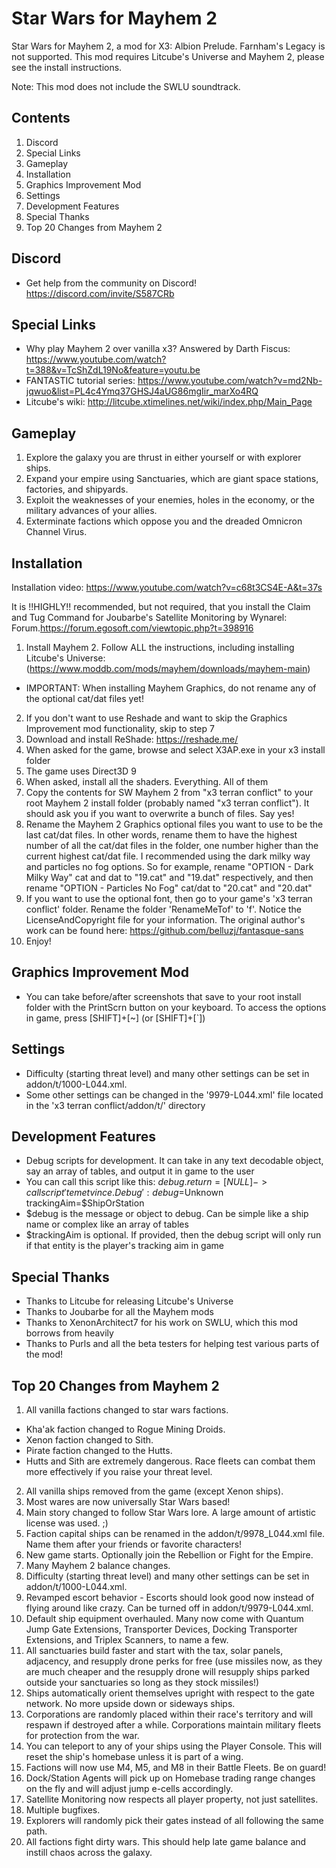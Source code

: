 # Star Wars for Mayhem 2

Star Wars for Mayhem 2, a mod for X3: Albion Prelude. Farnham's Legacy is not supported. This mod requires Litcube's Universe and Mayhem 2, please see the install instructions.

Note: This mod does not include the SWLU soundtrack.

## Contents
1. Discord
2. Special Links
3. Gameplay
4. Installation
5. Graphics Improvement Mod
6. Settings
7. Development Features
8. Special Thanks
9. Top 20 Changes from Mayhem 2

## Discord
* Get help from the community on Discord! https://discord.com/invite/S587CRb

## Special Links
* Why play Mayhem 2 over vanilla x3? Answered by Darth Fiscus: https://www.youtube.com/watch?t=388&v=TcShZdL19No&feature=youtu.be
* FANTASTIC tutorial series: https://www.youtube.com/watch?v=md2Nb-jqwuo&list=PL4c4Ymq37GHSJ4aUG86mgIir_marXo4RQ
* Litcube's wiki: http://litcube.xtimelines.net/wiki/index.php/Main_Page

## Gameplay
1. Explore the galaxy you are thrust in either yourself or with explorer ships.
2. Expand your empire using Sanctuaries, which are giant space stations, factories, and shipyards.
3. Exploit the weaknesses of your enemies, holes in the economy, or the military advances of your allies.
4. Exterminate factions which oppose you and the dreaded Omnicron Channel Virus.

## Installation
Installation video: https://www.youtube.com/watch?v=c68t3CS4E-A&t=37s

It is !!HIGHLY!! recommended, but not required, that you install the Claim and Tug Command for Joubarbe's Satellite Monitoring by Wynarel: Forum.https://forum.egosoft.com/viewtopic.php?t=398916

1. Install Mayhem 2. Follow ALL the instructions, including installing Litcube's Universe: (https://www.moddb.com/mods/mayhem/downloads/mayhem-main)
* IMPORTANT: When installing Mayhem Graphics, do not rename any of the optional cat/dat files yet!
2. If you don't want to use Reshade and want to skip the Graphics Improvement mod functionality, skip to step 7
3. Download and install ReShade: https://reshade.me/
4. When asked for the game, browse and select X3AP.exe in your x3 install folder
5. The game uses Direct3D 9
6. When asked, install all the shaders. Everything. All of them
7. Copy the contents for SW Mayhem 2 from "x3 terran conflict" to your root Mayhem 2 install folder (probably named "x3 terran conflict"). It should ask you if you want to overwrite a bunch of files. Say yes!
8. Rename the Mayhem 2 Graphics optional files you want to use to be the last cat/dat files. In other words, rename them to have the highest number of all the cat/dat files in the folder, one number higher than the current highest cat/dat file. I recommended using the dark milky way and particles no fog options. So for example, rename "OPTION - Dark Milky Way" cat and dat to "19.cat" and "19.dat" respectively, and then rename "OPTION - Particles No Fog" cat/dat to "20.cat" and "20.dat"
9. If you want to use the optional font, then go to your game's 'x3 terran conflict' folder. Rename the folder 'RenameMeTof' to 'f'. Notice the LicenseAndCopyright file for your information. The original author's work can be found here: https://github.com/belluzj/fantasque-sans
10. Enjoy!

## Graphics Improvement Mod
* You can take before/after screenshots that save to your root install folder with the PrintScrn button on your keyboard. To access the options in game, press [SHIFT]+[~] (or [SHIFT]+[`])

## Settings
* Difficulty (starting threat level) and many other settings can be set in addon/t/1000-L044.xml.
* Some other settings can be changed in the '9979-L044.xml' file located in the 'x3 terran conflict/addon/t/' directory

## Development Features
* Debug scripts for development. It can take in any text decodable object, say an array of tables, and output it in game to the user
* You can call this script like this: $debug.return = [NULL] -> call script 'temetvince.Debug': debug=$Unknown trackingAim=$ShipOrStation
* $debug is the message or object to debug. Can be simple like a ship name or complex like an array of tables
* $trackingAim is optional. If provided, then the debug script will only run if that entity is the player's tracking aim in game

## Special Thanks
* Thanks to Litcube for releasing Litcube's Universe
* Thanks to Joubarbe for all the Mayhem mods
* Thanks to XenonArchitect7 for his work on SWLU, which this mod borrows from heavily
* Thanks to Purls and all the beta testers for helping test various parts of the mod!

## Top 20 Changes from Mayhem 2
1.	All vanilla factions changed to star wars factions.
* Kha'ak faction changed to Rogue Mining Droids.
* Xenon faction changed to Sith.
* Pirate faction changed to the Hutts.
* Hutts and Sith are extremely dangerous. Race fleets can combat them more effectively if you raise your threat level.
2.	All vanilla ships removed from the game (except Xenon ships).
3.	Most wares are now universally Star Wars based!
4.	Main story changed to follow Star Wars lore. A large amount of artistic license was used. ;)
5.	Faction capital ships can be renamed in the addon/t/9978_L044.xml file. Name them after your friends or favorite characters!
6. New game starts. Optionally join the Rebellion or Fight for the Empire.
7.	Many Mayhem 2 balance changes.
8.	Difficulty (starting threat level) and many other settings can be set in addon/t/1000-L044.xml.
9.	Revamped escort behavior - Escorts should look good now instead of flying around like crazy. Can be turned off in addon/t/9979-L044.xml.
10.	Default ship equipment overhauled. Many now come with Quantum Jump Gate Extensions, Transporter Devices, Docking Transporter Extensions, and Triplex Scanners, to name a few.
11.	All sanctuaries build faster and start with the tax, solar panels, adjacency, and resupply drone perks for free (use missiles now, as they are much cheaper and the resupply drone will resupply ships parked outside your sanctuaries so long as they stock missiles!)
12.	Ships automatically orient themselves upright with respect to the gate network. No more upside down or sideways ships.
13.	Corporations are randomly placed within their race's territory and will respawn if destroyed after a while. Corporations maintain military fleets for protection from the war.
14.	You can teleport to any of your ships using the Player Console. This will reset the ship's homebase unless it is part of a wing.
15.	Factions will now use M4, M5, and M8 in their Battle Fleets. Be on guard!
16.	Dock/Station Agents will pick up on Homebase trading range changes on the fly and will adjust jump e-cells accordingly.	
17.	Satellite Monitoring now respects all player property, not just satellites.
18.	Multiple bugfixes.
19.	Explorers will randomly pick their gates instead of all following the same path.
20.	All factions fight dirty wars. This should help late game balance and instill chaos across the galaxy.
